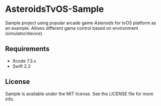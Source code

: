 # AsteroidsTvOS-Sample

Sample project using popular arcade game _Asteroids_ for tvOS platform as an example. Allows different game control based on environment (simulator/device).

## Requirements

- Xcode 7.3.x
- Swift 2.2

## License
Sample is available under the MIT license. See the LICENSE file for more info.
